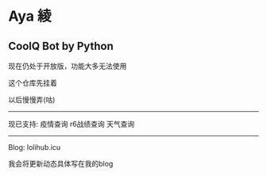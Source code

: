 # Aya 綾

 CoolQ Bot by Python
---

现在仍处于开放版，功能大多无法使用

这个仓库先挂着

以后慢慢弄(咕)

---

现已支持:
    疫情查询
    r6战绩查询
    天气查询

---

Blog: lolihub.icu

我会将更新动态具体写在我的blog
